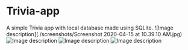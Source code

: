 # Trivia-app
A simple Trivia app with local database made using SQLite.
![Image description](./screenshots/Screenshot 2020-04-15 at 10.39.10 AM.jpg)
![Image description](link-to-image)
![Image description](link-to-image)
![Image description](link-to-image)

